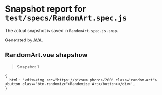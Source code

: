 # Snapshot report for `test/specs/RandomArt.spec.js`

The actual snapshot is saved in `RandomArt.spec.js.snap`.

Generated by [AVA](https://ava.li).

## RandomArt.vue shapshow

> Snapshot 1

    {
      html: '<div><img src="https://picsum.photos/200" class="random-art"><button class="btn-randomize">Randomize Art</button></div>',
    }
